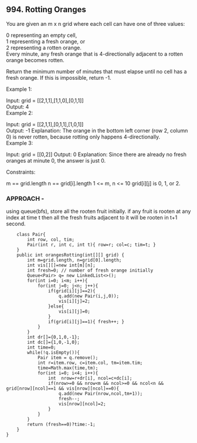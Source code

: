 ## 994. Rotting Oranges

You are given an m x n grid where each cell can have one of three values:  

0 representing an empty cell,  
1 representing a fresh orange, or  
2 representing a rotten orange.  
Every minute, any fresh orange that is 4-directionally adjacent to a rotten orange becomes rotten.  

Return the minimum number of minutes that must elapse until no cell has a fresh orange. If this is impossible, return -1.  

 

Example 1:  


Input: grid = [[2,1,1],[1,1,0],[0,1,1]]    
Output: 4  
Example 2:  

Input: grid = [[2,1,1],[0,1,1],[1,0,1]]  
Output: -1
Explanation: The orange in the bottom left corner (row 2, column 0) is never rotten, because rotting only happens 4-directionally.  
Example 3:

Input: grid = [[0,2]]
Output: 0
Explanation: Since there are already no fresh oranges at minute 0, the answer is just 0.
 

Constraints:

m == grid.length
n == grid[i].length
1 <= m, n <= 10
grid[i][j] is 0, 1, or 2.

### APPROACH - 
using queue(bfs), store all the rooten fruit initially. if any fruit is rooten at any index at time t then all the fresh fruits adjacent to it will be rooten in t+1 second.

```class Solution {
    class Pair{
        int row, col, tim;
        Pair(int r, int c, int t){ row=r; col=c; tim=t; }
    }
    public int orangesRotting(int[][] grid) {
        int m=grid.length, n=grid[0].length;
        int vis[][]=new int[m][n];
        int fresh=0; // number of fresh orange initially
        Queue<Pair> q= new LinkedList<>();
        for(int i=0; i<m; i++){
            for(int j=0; j<n; j++){
                if(grid[i][j]==2){
                    q.add(new Pair(i,j,0));
                    vis[i][j]=2;
                }else{
                    vis[i][j]=0;
                }
                if(grid[i][j]==1){ fresh++; }
            }
        }
        int dr[]={0,1,0,-1};
        int dc[]={1,0,-1,0};
        int time=0;
        while(!q.isEmpty()){
            Pair item = q.remove();
            int r=item.row, c=item.col, tm=item.tim;
            time=Math.max(time,tm);
            for(int i=0; i<4; i++){
                int  nrow=r+dr[i], ncol=c+dc[i];
                if(nrow>=0 && nrow<m && ncol>=0 && ncol<n && grid[nrow][ncol]==1 && vis[nrow][ncol]==0){
                    q.add(new Pair(nrow,ncol,tm+1));
                    fresh--;
                    vis[nrow][ncol]=2;
                }
            }
        }
        return (fresh==0)?time:-1;
    }
}
